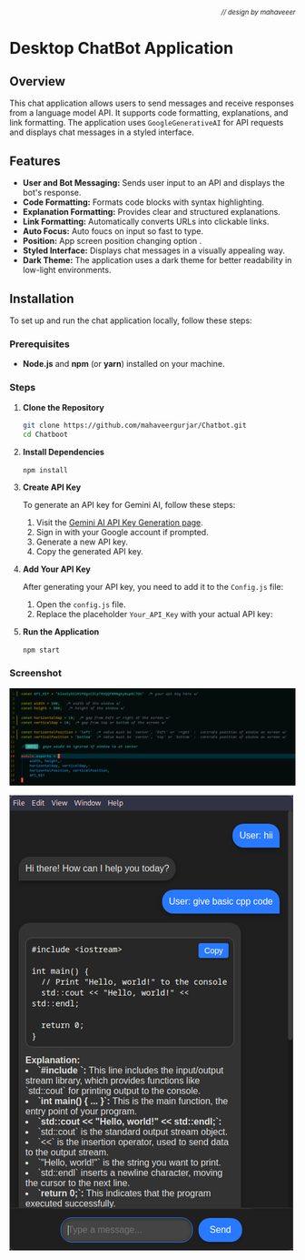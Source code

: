###### *<div align="right"><sub>// design by mahaveeer</sub></div>*
# Desktop ChatBot Application

## Overview

This chat application allows users to send messages and receive responses from a language model API. It supports code formatting, explanations, and link formatting. The application uses `GoogleGenerativeAI` for API requests and displays chat messages in a styled interface.

## Features

- **User and Bot Messaging:** Sends user input to an API and displays the bot's response.
- **Code Formatting:** Formats code blocks with syntax highlighting.
- **Explanation Formatting:** Provides clear and structured explanations.
- **Link Formatting:** Automatically converts URLs into clickable links.
- **Auto Focus:** Auto foucs on input so fast to type.
- **Position:** App screen position changing option .
- **Styled Interface:** Displays chat messages in a visually appealing way.
- **Dark Theme:** The application uses a dark theme for better readability in low-light environments.

## Installation

To set up and run the chat application locally, follow these steps:

### Prerequisites

- **Node.js** and **npm** (or **yarn**) installed on your machine.

### Steps

1. **Clone the Repository**

   ```bash
   git clone https://github.com/mahaveergurjar/Chatbot.git
   cd Chatboot

   ```

2. **Install Dependencies**

   `npm install`

3. **Create API Key**

   To generate an API key for Gemini AI, follow these steps:

   1. Visit the [Gemini AI API Key Generation page](https://aistudio.google.com/app/apikey?).
   2. Sign in with your Google account if prompted.
   3. Generate a new API key.
   4. Copy the generated API key.

4. **Add Your API Key**

   After generating your API key, you need to add it to the `Config.js` file:

   1. Open the `config.js` file.
   2. Replace the placeholder `Your_API_Key` with your actual API key:

5. **Run the Application**

   `npm start`


### Screenshot


![Full Screen ChatBot](./screenshot/image1.png)


![Compact View ChatBot](./screenshot/image2.png)
